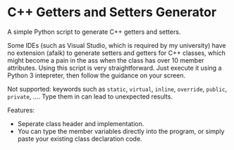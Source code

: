 # C++ Getters and Setters Generator
A simple Python script to generate C++ getters and setters.

Some IDEs (such as Visual Studio, which is required by my university) have no extension (afaik) to generate setters and getters for C++ classes, which might become a pain in the ass when the class has over 10 member attributes.
Using this script is very straightforward. Just execute it using a Python 3 intepreter, then follow the guidance on your screen.

Not supported: keywords such as `static`, `virtual`, `inline`, `override`, `public`, `private`, .... Type them in can lead to unexpected results.

Features:
- Seperate class header and implementation.
- You can type the member variables directly into the program, or simply paste your existing class declaration code.
